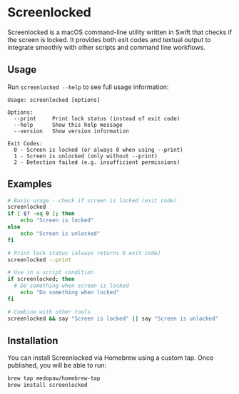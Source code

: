 # Screenlocked

Screenlocked is a macOS command-line utility written in Swift that checks if the screen is locked. It provides both exit codes and textual output to integrate smoothly with other scripts and command line workflows.

## Usage

Run `screenlocked --help` to see full usage information:

```
Usage: screenlocked [options]

Options:
  --print     Print lock status (instead of exit code)
  --help      Show this help message
  --version   Show version information

Exit Codes:
  0 - Screen is locked (or always 0 when using --print)
  1 - Screen is unlocked (only without --print)
  2 - Detection failed (e.g. insufficient permissions)
```

## Examples

```bash
# Basic usage - check if screen is locked (exit code)
screenlocked
if [ $? -eq 0 ]; then
    echo "Screen is locked"
else
    echo "Screen is unlocked"
fi

# Print lock status (always returns 0 exit code)
screenlocked --print

# Use in a script condition
if screenlocked; then
  # Do something when screen is locked
    echo "Do something when locked"
fi

# Combine with other tools
screenlocked && say "Screen is locked" || say "Screen is unlocked"
```

## Installation

You can install Screenlocked via Homebrew using a custom tap. Once published, you will be able to run:

```sh
brew tap medopaw/homebrew-tap
brew install screenlocked
```
